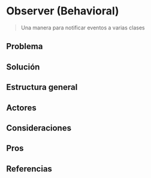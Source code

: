 # Observer (Behavioral)
>Una manera para notificar eventos a varias clases

## Problema
 

## Solución

## Estructura general

## Actores

      
## Consideraciones


## Pros



## Referencias


